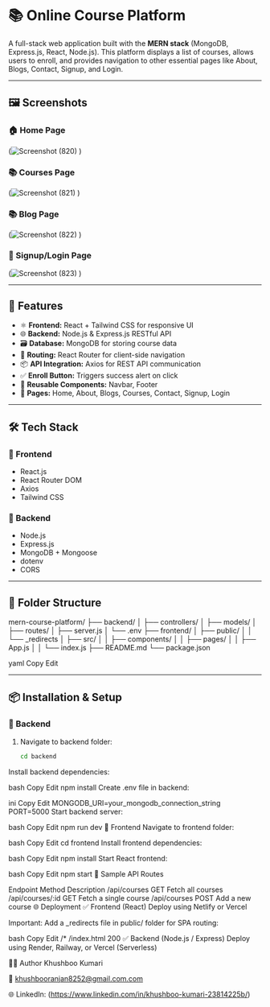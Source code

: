 # 📚 Online Course Platform

A full-stack web application built with the **MERN stack** (MongoDB, Express.js, React, Node.js). This platform displays a list of courses, allows users to enroll, and provides navigation to other essential pages like About, Blogs, Contact, Signup, and Login.

---

## 🖼️ Screenshots

### 🏠 Home Page
(![Screenshot (820)](https://github.com/user-attachments/assets/8dce3555-a007-442f-b9a0-80f95eca94ff)
)

### 📚 Courses Page
(![Screenshot (821)](https://github.com/user-attachments/assets/4ca4b79e-960c-449b-aeba-2aa98be9027e)
)
### 📚 Blog Page
(![Screenshot (822)](https://github.com/user-attachments/assets/24084990-8735-4960-9175-f25e1e8ec421)
)

### 🔐 Signup/Login Page
(![Screenshot (823)](https://github.com/user-attachments/assets/cc11f79d-cde4-48ed-b739-ccd72160914f)
)

---

## 🚀 Features

- ⚛️ **Frontend:** React + Tailwind CSS for responsive UI
- 🌐 **Backend:** Node.js & Express.js RESTful API
- 🗃️ **Database:** MongoDB for storing course data
- 🔁 **Routing:** React Router for client-side navigation
- 📦 **API Integration:** Axios for REST API communication
- ✅ **Enroll Button:** Triggers success alert on click
- 🔧 **Reusable Components:** Navbar, Footer
- 📄 **Pages:** Home, About, Blogs, Courses, Contact, Signup, Login

---

## 🛠️ Tech Stack

### 🔹 Frontend

- React.js
- React Router DOM
- Axios
- Tailwind CSS

### 🔹 Backend

- Node.js
- Express.js
- MongoDB + Mongoose
- dotenv
- CORS

---

## 📁 Folder Structure

mern-course-platform/ ├── backend/ │ ├── controllers/ │ ├── models/ │ ├── routes/ │ ├── server.js │ └── .env ├── frontend/ │ ├── public/ │ │ └── _redirects │ ├── src/ │ │ ├── components/ │ │ ├── pages/ │ │ ├── App.js │ │ └── index.js ├── README.md └── package.json

yaml
Copy
Edit

---

## 📦 Installation & Setup

### 🔹 Backend

1. Navigate to backend folder:
   ```bash
   cd backend
Install backend dependencies:

bash
Copy
Edit
npm install
Create .env file in backend:

ini
Copy
Edit
MONGODB_URI=your_mongodb_connection_string
PORT=5000
Start backend server:

bash
Copy
Edit
npm run dev
🔹 Frontend
Navigate to frontend folder:

bash
Copy
Edit
cd frontend
Install frontend dependencies:

bash
Copy
Edit
npm install
Start React frontend:

bash
Copy
Edit
npm start
🧪 Sample API Routes

Endpoint	Method	Description
/api/courses	GET	Fetch all courses
/api/courses/:id	GET	Fetch a single course
/api/courses	POST	Add a new course
🌐 Deployment
✅ Frontend (React)
Deploy using Netlify or Vercel

Important: Add a _redirects file in public/ folder for SPA routing:

bash
Copy
Edit
/*    /index.html   200
✅ Backend (Node.js / Express)
Deploy using Render, Railway, or Vercel (Serverless)

👩‍💻 Author
Khushboo Kumari

📧 khushbooranjan8252@gmail.com.com

🌐 LinkedIn: (https://www.linkedin.com/in/khushboo-kumari-23814225b/)
